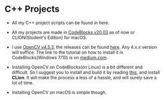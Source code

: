 # C++ Projects

+  All my C++ project scripts can be found in here.

+ All my projects are made in [CodeBlocks v20.03](http://www.codeblocks.org/downloads/26) as of now or CLION(Student's Edition) for macOS.

+ I use [OpenCV v4.5.3](https://github.com/opencv/opencv/releases/tag/4.5.3), the releases can be found [here](https://opencv.org/releases/). Any 4.x.x version will suffice. The link to the tutorial on how to install it in CodeBlocks(Windows 7/10) is on [medium.com](https://medium.com/@sourabhjigjinni/install-opencv-4-0-0-for-c-windows-7-10-code-blocks-tdm-gcc-64-dff65addf162).

+ Installing OpenCV on CodeBlocks(on Linux) is a bit different and difficult. So I suggest you to install and build it by reading [this](https://docs.opencv.org/master/d7/d9f/tutorial_linux_install.html), and install **CLion**. It will make the process a less of a hassle, and will surely save a lot of time.

+ Installing OpenCV on macOS is simple though.
